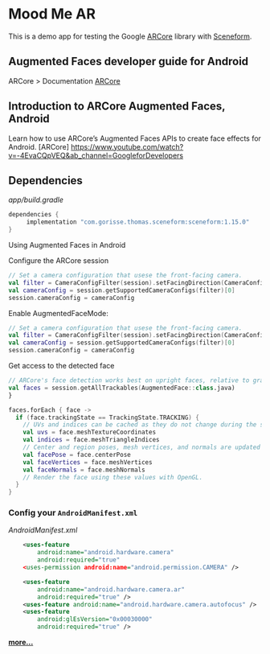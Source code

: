 # Mood Me AR
This is a demo app for testing the Google [ARCore](https://developers.google.com/ar/) library with [Sceneform](https://github.com/google-ar/sceneform-android-sdk). 

## Augmented Faces developer guide for Android

ARCore > Documentation [ARCore](https://developers.google.com/ar/develop/java/augmented-faces/developer-guide)

## Introduction to ARCore Augmented Faces, Android 
Learn how to use ARCore’s Augmented Faces APIs to create face effects for Android.  [ARCore] https://www.youtube.com/watch?v=-4EvaCQpVEQ&ab_channel=GoogleforDevelopers

## Dependencies

*app/build.gradle*
```gradle
dependencies {
     implementation "com.gorisse.thomas.sceneform:sceneform:1.15.0"
}
```

Using Augmented Faces in Android

Configure the ARCore session
```kotlin
// Set a camera configuration that usese the front-facing camera.
val filter = CameraConfigFilter(session).setFacingDirection(CameraConfig.FacingDirection.FRONT)
val cameraConfig = session.getSupportedCameraConfigs(filter)[0]
session.cameraConfig = cameraConfig
```
Enable AugmentedFaceMode:
```kotlin
// Set a camera configuration that usese the front-facing camera.
val filter = CameraConfigFilter(session).setFacingDirection(CameraConfig.FacingDirection.FRONT)
val cameraConfig = session.getSupportedCameraConfigs(filter)[0]
session.cameraConfig = cameraConfig
```
Get access to the detected face
```kotlin
// ARCore's face detection works best on upright faces, relative to gravity.
val faces = session.getAllTrackables(AugmentedFace::class.java)
}

faces.forEach { face ->
  if (face.trackingState == TrackingState.TRACKING) {
    // UVs and indices can be cached as they do not change during the session.
    val uvs = face.meshTextureCoordinates
    val indices = face.meshTriangleIndices
    // Center and region poses, mesh vertices, and normals are updated each frame.
    val facePose = face.centerPose
    val faceVertices = face.meshVertices
    val faceNormals = face.meshNormals
    // Render the face using these values with OpenGL.
  }
}
```


### Config your `AndroidManifest.xml`

*AndroidManifest.xml*
```xml
    <uses-feature
        android:name="android.hardware.camera"
        android:required="true" 
    <uses-permission android:name="android.permission.CAMERA" />

    <uses-feature
        android:name="android.hardware.camera.ar"
        android:required="true" />
    <uses-feature android:name="android.hardware.camera.autofocus" />
    <uses-feature
        android:glEsVersion="0x00030000"
        android:required="true" />
```
[**more...**](https://github.com/consolecode-hub/Mood-Me-AR/blob/master/app/src/main/AndroidManifest.xml)
